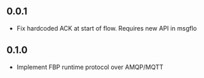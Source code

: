 
0.0.1
------

* Fix hardcoded ACK at start of flow. Requires new API in msgflo

0.1.0
-------

* Implement FBP runtime protocol over AMQP/MQTT
